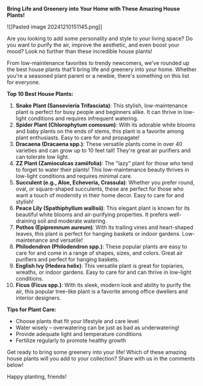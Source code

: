 **Bring Life and Greenery into Your Home with These Amazing House Plants!**

![[Pasted image 20241210151145.png]]

Are you looking to add some personality and style to your living space? Do you want to purify the air, improve the aesthetic, and even boost your mood? Look no further than these incredible house plants!

From low-maintenance favorites to trendy newcomers, we've rounded up the best house plants that'll bring life and greenery into your home. Whether you're a seasoned plant parent or a newbie, there's something on this list for everyone.

**Top 10 Best House Plants:**

1. **Snake Plant (Sansevieria Trifasciata)**: This stylish, low-maintenance plant is perfect for busy people and beginners alike. It can thrive in low-light conditions and requires infrequent watering.
2. **Spider Plant (Chlorophytum comosum)**: With its adorable white blooms and baby plants on the ends of stems, this plant is a favorite among plant enthusiasts. Easy to care for and propagate!
3. **Dracaena (Dracaena spp.)**: These versatile plants come in over 40 varieties and can grow up to 10 feet tall! They're great air purifiers and can tolerate low light.
4. **ZZ Plant (Zamioculcas zamiifolia)**: The "lazy" plant for those who tend to forget to water their plants! This low-maintenance beauty thrives in low-light conditions and requires minimal care.
5. **Succulent (e.g., Aloe, Echeveria, Crassula)**: Whether you prefer round, oval, or square-shaped succulents, these are perfect for those who want a touch of modernity in their home decor. Easy to care for and stylish!
6. **Peace Lily (Spathiphyllum wallisii)**: This elegant plant is known for its beautiful white blooms and air-purifying properties. It prefers well-draining soil and moderate watering.
7. **Pothos (Epipremnum aureum)**: With its trailing vines and heart-shaped leaves, this plant is perfect for hanging baskets or indoor gardens. Low-maintenance and versatile!
8. **Philodendron (Philodendron spp.)**: These popular plants are easy to care for and come in a range of shapes, sizes, and colors. Great air purifiers and perfect for hanging baskets.
9. **English Ivy (Hedera helix)**: This versatile plant is great for topiaries, wreaths, or indoor gardens. Easy to care for and can thrive in low-light conditions.
10. **Ficus (Ficus spp.)**: With its sleek, modern look and ability to purify the air, this popular tree-like plant is a favorite among office dwellers and interior designers.

**Tips for Plant Care:**

* Choose plants that fit your lifestyle and care level
* Water wisely – overwatering can be just as bad as underwatering!
* Provide adequate light and temperature conditions
* Fertilize regularly to promote healthy growth

Get ready to bring some greenery into your life! Which of these amazing house plants will you add to your collection? Share with us in the comments below!

Happy planting, friends!